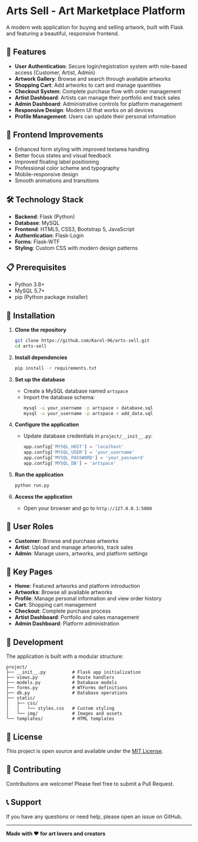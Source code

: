 # Arts Sell - Art Marketplace Platform

A modern web application for buying and selling artwork, built with Flask and featuring a beautiful, responsive frontend.

## 🌟 Features

- **User Authentication**: Secure login/registration system with role-based access (Customer, Artist, Admin)
- **Artwork Gallery**: Browse and search through available artworks
- **Shopping Cart**: Add artworks to cart and manage quantities
- **Checkout System**: Complete purchase flow with order management
- **Artist Dashboard**: Artists can manage their portfolio and track sales
- **Admin Dashboard**: Administrative controls for platform management
- **Responsive Design**: Modern UI that works on all devices
- **Profile Management**: Users can update their personal information

## 🎨 Frontend Improvements

- Enhanced form styling with improved textarea handling
- Better focus states and visual feedback
- Improved floating label positioning
- Professional color scheme and typography
- Mobile-responsive design
- Smooth animations and transitions

## 🛠️ Technology Stack

- **Backend**: Flask (Python)
- **Database**: MySQL
- **Frontend**: HTML5, CSS3, Bootstrap 5, JavaScript
- **Authentication**: Flask-Login
- **Forms**: Flask-WTF
- **Styling**: Custom CSS with modern design patterns

## 📋 Prerequisites

- Python 3.8+
- MySQL 5.7+
- pip (Python package installer)

## 🚀 Installation

1. **Clone the repository**
   ```bash
   git clone https://github.com/Karol-96/arts-sell.git
   cd arts-sell
   ```

2. **Install dependencies**
   ```bash
   pip install -r requirements.txt
   ```

3. **Set up the database**
   - Create a MySQL database named `artspace`
   - Import the database schema:
     ```bash
     mysql -u your_username -p artspace < database.sql
     mysql -u your_username -p artspace < add_data.sql
     ```

4. **Configure the application**
   - Update database credentials in `project/__init__.py`:
     ```python
     app.config['MYSQL_HOST'] = 'localhost'
     app.config['MYSQL_USER'] = 'your_username'
     app.config['MYSQL_PASSWORD'] = 'your_password'
     app.config['MYSQL_DB'] = 'artspace'
     ```

5. **Run the application**
   ```bash
   python run.py
   ```

6. **Access the application**
   - Open your browser and go to `http://127.0.0.1:5000`

## 📱 User Roles

- **Customer**: Browse and purchase artworks
- **Artist**: Upload and manage artworks, track sales
- **Admin**: Manage users, artworks, and platform settings

## 🎯 Key Pages

- **Home**: Featured artworks and platform introduction
- **Artworks**: Browse all available artworks
- **Profile**: Manage personal information and view order history
- **Cart**: Shopping cart management
- **Checkout**: Complete purchase process
- **Artist Dashboard**: Portfolio and sales management
- **Admin Dashboard**: Platform administration

## 🔧 Development

The application is built with a modular structure:

```
project/
├── __init__.py          # Flask app initialization
├── views.py             # Route handlers
├── models.py            # Database models
├── forms.py             # WTForms definitions
├── db.py                # Database operations
├── static/
│   ├── css/
│   │   └── styles.css   # Custom styling
│   └── img/             # Images and assets
└── templates/           # HTML templates
```

## 📄 License

This project is open source and available under the [MIT License](LICENSE).

## 🤝 Contributing

Contributions are welcome! Please feel free to submit a Pull Request.

## 📞 Support

If you have any questions or need help, please open an issue on GitHub.

---

**Made with ❤️ for art lovers and creators**